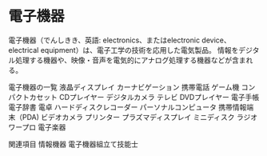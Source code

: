 # 電子機器

電子機器（でんしきき、英語: electronics、またはelectronic device、electrical equipment）は、電子工学の技術を応用した電気製品。
情報をデジタル処理する機器や、映像・音声を電気的にアナログ処理する機器などが含まれる。

電子機器の一覧
液晶ディスプレイ
カーナビゲーション
携帯電話
ゲーム機
コンパクトカセット
CDプレイヤー
デジタルカメラ
テレビ
DVDプレイヤー
電子手帳
電子辞書
電卓
ハードディスクレコーダー
パーソナルコンピュータ
携帯情報端末（PDA)
ビデオカメラ
プリンター
プラズマディスプレイ
ミニディスク
ラジオ
ワープロ
電子楽器

関連項目
情報機器
電子機器組立て技能士